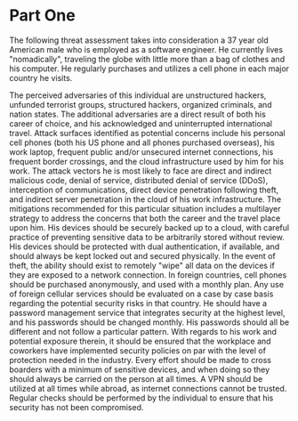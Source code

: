 # Part One

The following threat assessment takes into consideration a 37 year old American male who is employed as a software engineer. He currently lives "nomadically", traveling the globe with little more than a bag of clothes and his computer. He regularly purchases and utilizes a cell phone in each major country he visits.

The perceived adversaries of this individual are unstructured hackers, unfunded terrorist groups, structured hackers, organized criminals, and nation states. The additional adversaries are a direct result of both his career of choice, and his acknowledged and uninterrupted international travel. Attack surfaces identified as potential concerns include his personal cell phones (both his US phone and all phones purchased overseas), his work laptop, frequent public and/or unsecured internet connections, his frequent border crossings, and the cloud infrastructure used by him for his work. The attack vectors he is most likely to face are direct and indirect malicious code, denial of service, distributed denial of service (DDoS), interception of communications, direct device penetration following theft, and indirect server penetration in the cloud of his work infrastructure. The mitigations recommended for this particular situation includes a multilayer strategy to address the concerns that both the career and the travel place upon him. His devices should be securely backed up to a cloud, with careful practice of preventing sensitive data to be arbitrarily stored without review. His devices should be protected with dual authentication, if available, and should always be kept locked out and secured physically. In the event of theft, the ability should exist to remotely "wipe" all data on the devices if they are exposed to a network connection. In foreign countries, cell phones should be purchased anonymously, and used with a monthly plan. Any use of foreign cellular services should be evaluated on a case by case basis regarding the potential security risks in that country. He should have a password management service that integrates security at the highest level, and his passwords should be changed monthly. His passwords should all be different and not follow a particular pattern.  With regards to his work and potential exposure therein, it should be ensured that the workplace and coworkers have implemented security policies on par with the level of protection needed in the industry. Every effort should be made to cross boarders with a minimum of sensitive devices, and when doing so they should always be carried on the person at all times. A VPN should be utilized at all times while abroad, as internet connections cannot be trusted. Regular checks should be performed by the individual to ensure that his security has not been compromised.